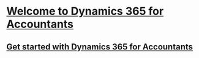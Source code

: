 # [Welcome to Dynamics 365 for Accountants](index.md)
## [Get started with Dynamics 365 for Accountants](accountant-get-started.md)
